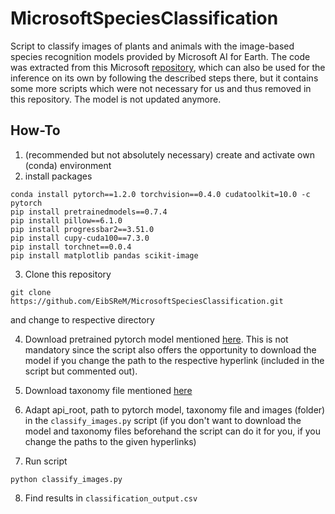 # MicrosoftSpeciesClassification

Script to classify images of plants and animals with the image-based species recognition models provided by Microsoft AI for Earth. The code was extracted from this Microsoft [repository](https://github.com/microsoft/SpeciesClassification), which can also be used for the inference on its own by following the described steps there, but it contains some more scripts which were not necessary for us and thus removed in this repository. The model is not updated anymore.

## How-To

1. (recommended but not absolutely necessary) create and activate own (conda) environment 
2. install packages 
```
conda install pytorch==1.2.0 torchvision==0.4.0 cudatoolkit=10.0 -c pytorch
pip install pretrainedmodels==0.7.4
pip install pillow==6.1.0
pip install progressbar2==3.51.0
pip install cupy-cuda100==7.3.0
pip install torchnet==0.0.4
pip install matplotlib pandas scikit-image
```

3. Clone this repository 
```
git clone https://github.com/EibSReM/MicrosoftSpeciesClassification.git
``` 
and change to respective directory

4. Download pretrained pytorch model mentioned [here](https://github.com/microsoft/SpeciesClassification). This is not mandatory since the script also offers the opportunity to download the model if you change the path to the respective hyperlink (included in the script but commented out).

5. Download taxonomy file mentioned [here](https://github.com/microsoft/SpeciesClassification)

6. Adapt api_root, path to pytorch model, taxonomy file and images (folder) in the `classify_images.py` script (if you don't want to download the model and taxonomy files beforehand the script can do it for you, if you change the paths to the given hyperlinks)

7. Run script 
```
python classify_images.py
```

8. Find results in `classification_output.csv`


